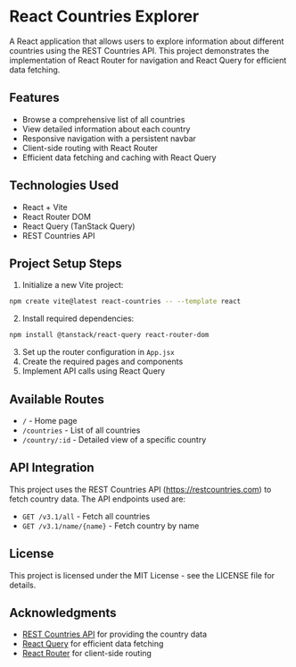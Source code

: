 # React Countries Explorer

A React application that allows users to explore information about different countries using the REST Countries API. This project demonstrates the implementation of React Router for navigation and React Query for efficient data fetching.

## Features

- Browse a comprehensive list of all countries
- View detailed information about each country
- Responsive navigation with a persistent navbar
- Client-side routing with React Router
- Efficient data fetching and caching with React Query

## Technologies Used

- React + Vite
- React Router DOM
- React Query (TanStack Query)
- REST Countries API

## Project Setup Steps

1. Initialize a new Vite project:
```bash
npm create vite@latest react-countries -- --template react
```

2. Install required dependencies:
```bash
npm install @tanstack/react-query react-router-dom
```

3. Set up the router configuration in `App.jsx`
4. Create the required pages and components
5. Implement API calls using React Query

## Available Routes

- `/` - Home page
- `/countries` - List of all countries
- `/country/:id` - Detailed view of a specific country

## API Integration

This project uses the REST Countries API (https://restcountries.com) to fetch country data. The API endpoints used are:

- `GET /v3.1/all` - Fetch all countries
- `GET /v3.1/name/{name}` - Fetch country by name

## License

This project is licensed under the MIT License - see the LICENSE file for details.

## Acknowledgments

- [REST Countries API](https://restcountries.com) for providing the country data
- [React Query](https://tanstack.com/query/latest) for efficient data fetching
- [React Router](https://reactrouter.com) for client-side routing
